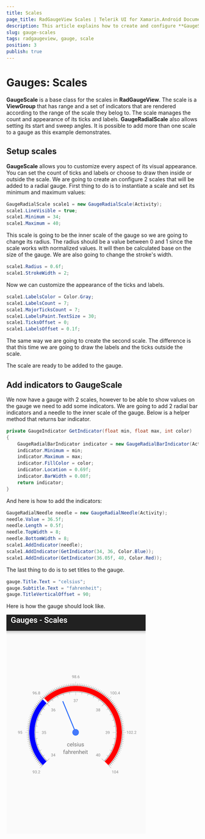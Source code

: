 ```yaml
---
title: Scales
page_title: RadGaugeView Scales | Telerik UI for Xamarin.Android Documentation
description: This article explains how to create and configure **GaugeScale** instances.
slug: gauge-scales
tags: radgaugeview, gauge, scale
position: 3
publish: true
---
```


# Gauges: Scales

**GaugeScale** is a base class for the scales in **RadGaugeView**. The scale is a **ViewGroup** that has range and a set of indicators that are rendered according to the range of the scale they belog to. The scale manages the count and appearance of its ticks and labels. **GaugeRadialScale** also allows setting its start and sweep angles. It is possible to add more than one scale to a gauge as this example demonstrates.

## Setup scales

**GaugeScale** allows you to customize every aspect of its visual appearance. You can set the count of ticks and labels or choose to draw then inside or outside the scale. We are going to create an configure 2 scales that will be added to a radial gauge. First thing to do is to instantiate a scale and set its minimum and maximum values:


```C#
GaugeRadialScale scale1 = new GaugeRadialScale(Activity);
scale1.LineVisible = true;
scale1.Minimum = 34;
scale1.Maximum = 40;
```

This scale is going to be the inner scale of the gauge so we are going to change its radius. The radius should be a value between 0 and 1 since the scale works with normalized values. It will then be calculated base on the size of the gauge. We are also going to change the stroke's width.


```C#
scale1.Radius = 0.6f;
scale1.StrokeWidth = 2;
```

Now we can customize the appearance of the ticks and labels.


```C#
scale1.LabelsColor = Color.Gray;
scale1.LabelsCount = 7;
scale1.MajorTicksCount = 7;
scale1.LabelsPaint.TextSize = 30;
scale1.TicksOffset = 0;
scale1.LabelsOffset = 0.1f;
```

The same way we are going to create the second scale. The difference is that this time we are going to draw the labels and the ticks outside the scale.

<snippet id='radial-scale-config2' />

The scale are ready to be added to the gauge.

<snippet id='add-scales-to-gauge' />

## Add indicators to GaugeScale

We now have a gauge with 2 scales, however to be able to show values on the gauge we need to add some indicators. We are going to add 2 radial bar indicators and a needle to the inner scale of the gauge. Below is a helper method that returns bar indicator.


```C#
private GaugeIndicator GetIndicator(float min, float max, int color)
{
    GaugeRadialBarIndicator indicator = new GaugeRadialBarIndicator(Activity);
    indicator.Minimum = min;
    indicator.Maximum = max;
    indicator.FillColor = color;
    indicator.Location = 0.69f;
    indicator.BarWidth = 0.08f;
    return indicator;
}
```

And here is how to add the indicators:


```C#
GaugeRadialNeedle needle = new GaugeRadialNeedle(Activity);
needle.Value = 36.5f;
needle.Length = 0.5f;
needle.TopWidth = 8;
needle.BottomWidth = 8;
scale1.AddIndicator(needle);
scale1.AddIndicator(GetIndicator(34, 36, Color.Blue));
scale1.AddIndicator(GetIndicator(36.05f, 40, Color.Red));
```

The last thing to do is to set titles to the gauge.


```C#
gauge.Title.Text = "celsius";
gauge.Subtitle.Text = "fahrenheit";
gauge.TitleVerticalOffset = 90;
```

Here is how the gauge should look like.

![TelerikUI-Gauges-Scales](images/gauges-scales.png "RadRadialGaugeView with two scales.")


